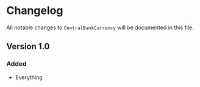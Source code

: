 # Changelog

All notable changes to `CentralBankCurrency` will be documented in this file.

## Version 1.0

### Added
- Everything
